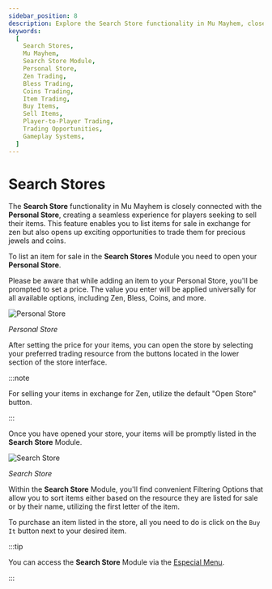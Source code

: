 ```yaml
---
sidebar_position: 8
description: Explore the Search Store functionality in Mu Mayhem, closely connected with the Personal Store, creating a seamless experience for players seeking to sell their items. Learn how to list items for sale, set prices universally, and open your store for exciting opportunities to trade items for precious jewels and coins. Utilize the Search Store Module to conveniently filter and purchase items from other players. Access the Search Store Module via the Especial Menu for a streamlined trading experience.
keywords:
  [
    Search Stores,
    Mu Mayhem,
    Search Store Module,
    Personal Store,
    Zen Trading,
    Bless Trading,
    Coins Trading,
    Item Trading,
    Buy Items,
    Sell Items,
    Player-to-Player Trading,
    Trading Opportunities,
    Gameplay Systems,
  ]
---
```


# Search Stores

The **Search Store** functionality in Mu Mayhem is closely connected with the **Personal Store**, creating a seamless experience for players seeking to sell their items. This feature enables you to list items for sale in exchange for zen but also opens up exciting opportunities to trade them for precious jewels and coins.

To list an item for sale in the **Search Stores** Module you need to open your **Personal Store**.

Please be aware that while adding an item to your Personal Store, you'll be prompted to set a price. The value you enter will be applied universally for all available options, including Zen, Bless, Coins, and more.

![Personal Store](/img/client-features/personal-store.jpg)

_Personal Store_

After setting the price for your items, you can open the store by selecting your preferred trading resource from the buttons located in the lower section of the store interface.

:::note

For selling your items in exchange for Zen, utilize the default "Open Store" button.

:::

Once you have opened your store, your items will be promptly listed in the **Search Store** Module.

![Search Store](/img/client-features/search-store.jpg)

_Search Store_

Within the **Search Store** Module, you'll find convenient Filtering Options that allow you to sort items either based on the resource they are listed for sale or by their name, utilizing the first letter of the item.

To purchase an item listed in the store, all you need to do is click on the `Buy It` button next to your desired item.

:::tip

You can access the **Search Store** Module via the [Especial Menu](/client-features/especial-menu).

:::
